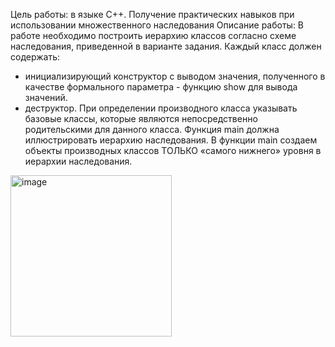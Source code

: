 Цель работы:
в языке С++.
Получение практических навыков при использовании множественного наследования
Описание работы:
В работе необходимо построить иерархию классов согласно схеме наследования,
приведенной в варианте задания.
Каждый класс должен содержать:
- инициализирующий конструктор с выводом значения, полученного в качестве
формального параметра - функцию show для вывода значений.
- деструктор. При определении производного класса указывать базовые классы,
которые являются непосредственно родительскими для данного класса. Функция
main должна иллюстрировать иерархию наследования. В функции main создаем
объекты производных классов ТОЛЬКО «самого нижнего» уровня в иерархии
наследования.



<img width="258" alt="image" src="https://github.com/user-attachments/assets/21a27c8f-368a-4908-964b-def3767a08b6">

